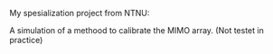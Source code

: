 My spesialization project from NTNU: 

A simulation of a methood to calibrate the MIMO array. (Not testet in practice)
